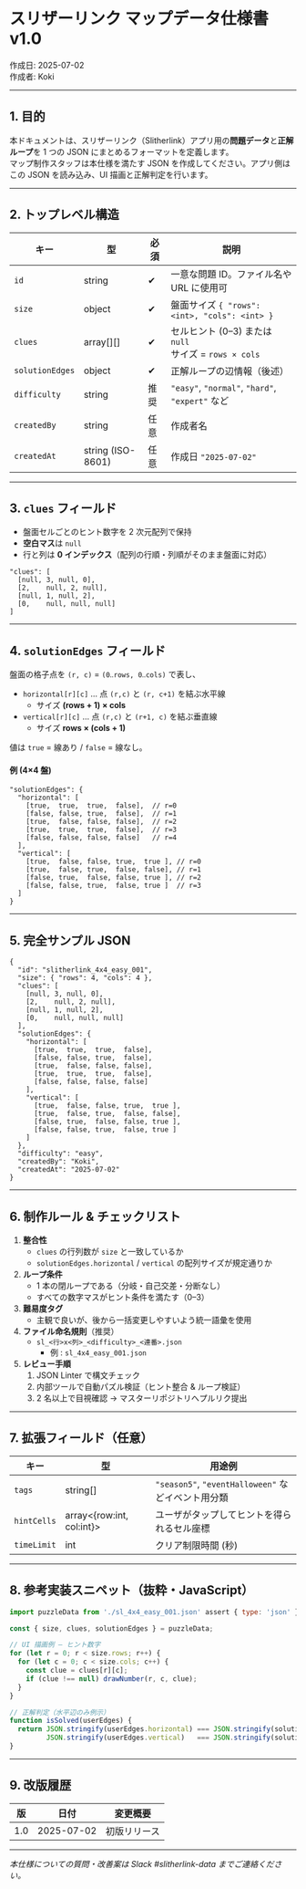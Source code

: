
# スリザーリンク マップデータ仕様書 v1.0  
作成日: 2025-07-02  
作成者: Koki

---

## 1. 目的
本ドキュメントは、スリザーリンク（Slitherlink）アプリ用の**問題データ**と**正解ループ**を 1 つの JSON にまとめるフォーマットを定義します。  
マップ制作スタッフは本仕様を満たす JSON を作成してください。アプリ側はこの JSON を読み込み、UI 描画と正解判定を行います。

---

## 2. トップレベル構造

| キー | 型 | 必須 | 説明 |
|------|----|------|------|
| `id` | string | ✔ | 一意な問題 ID。ファイル名や URL に使用可 |
| `size` | object | ✔ | 盤面サイズ `{ "rows": <int>, "cols": <int> }` |
| `clues` | array[][] | ✔ | セルヒント (0–3) または `null`<br>サイズ = `rows × cols` |
| `solutionEdges` | object | ✔ | 正解ループの辺情報（後述） |
| `difficulty` | string | 推奨 | `"easy"`, `"normal"`, `"hard"`, `"expert"` など |
| `createdBy` | string | 任意 | 作成者名 |
| `createdAt` | string (ISO-8601) | 任意 | 作成日 `"2025-07-02"` |

---

## 3. `clues` フィールド
- 盤面セルごとのヒント数字を 2 次元配列で保持  
- **空白マス**は `null`  
- 行と列は **0 インデックス**（配列の行順・列順がそのまま盤面に対応）

```jsonc
"clues": [
  [null, 3, null, 0],
  [2,    null, 2, null],
  [null, 1, null, 2],
  [0,    null, null, null]
]
```

---

## 4. `solutionEdges` フィールド
盤面の格子点を `(r, c)` = `(0‥rows, 0‥cols)` で表し、  
- `horizontal[r][c]` … 点 `(r,c)` と `(r, c+1)` を結ぶ水平線  
  - サイズ **(rows + 1) × cols**
- `vertical[r][c]` … 点 `(r,c)` と `(r+1, c)` を結ぶ垂直線  
  - サイズ **rows × (cols + 1)**

値は `true` = 線あり / `false` = 線なし。  

#### 例 (4×4 盤)
```jsonc
"solutionEdges": {
  "horizontal": [
    [true,  true,  true,  false],  // r=0
    [false, false, true,  false],  // r=1
    [true,  false, false, false],  // r=2
    [true,  true,  true,  false],  // r=3
    [false, false, false, false]   // r=4
  ],
  "vertical": [
    [true,  false, false, true,  true ], // r=0
    [true,  false, true,  false, false], // r=1
    [false, true,  false, false, true ], // r=2
    [false, false, true,  false, true ]  // r=3
  ]
}
```

---

## 5. 完全サンプル JSON

```jsonc
{
  "id": "slitherlink_4x4_easy_001",
  "size": { "rows": 4, "cols": 4 },
  "clues": [
    [null, 3, null, 0],
    [2,    null, 2, null],
    [null, 1, null, 2],
    [0,    null, null, null]
  ],
  "solutionEdges": {
    "horizontal": [
      [true,  true,  true,  false],
      [false, false, true,  false],
      [true,  false, false, false],
      [true,  true,  true,  false],
      [false, false, false, false]
    ],
    "vertical": [
      [true,  false, false, true,  true ],
      [true,  false, true,  false, false],
      [false, true,  false, false, true ],
      [false, false, true,  false, true ]
    ]
  },
  "difficulty": "easy",
  "createdBy": "Koki",
  "createdAt": "2025-07-02"
}
```

---

## 6. 制作ルール & チェックリスト

1. **整合性**  
   - `clues` の行列数が `size` と一致しているか  
   - `solutionEdges.horizontal` / `vertical` の配列サイズが規定通りか  
2. **ループ条件**  
   - 1 本の閉ループである（分岐・自己交差・分断なし）  
   - すべての数字マスがヒント条件を満たす（0–3）  
3. **難易度タグ**  
   - 主観で良いが、後から一括変更しやすいよう統一語彙を使用  
4. **ファイル命名規則**（推奨）  
   - `sl_<行>x<列>_<difficulty>_<連番>.json`  
     - 例 : `sl_4x4_easy_001.json`  
5. **レビュー手順**  
   1. JSON Linter で構文チェック  
   2. 内部ツールで自動パズル検証（ヒント整合 & ループ検証）  
   3. 2 名以上で目視確認 → マスターリポジトリへプルリク提出  

---

## 7. 拡張フィールド（任意）

| キー | 型 | 用途例 |
|------|----|--------|
| `tags` | string[] | `"season5"`, `"eventHalloween"` などイベント用分類 |
| `hintCells` | array<{row:int, col:int}> | ユーザがタップしてヒントを得られるセル座標 |
| `timeLimit` | int | クリア制限時間 (秒) |

---

## 8. 参考実装スニペット（抜粋・JavaScript）

```js
import puzzleData from './sl_4x4_easy_001.json' assert { type: 'json' };

const { size, clues, solutionEdges } = puzzleData;

// UI 描画例 — ヒント数字
for (let r = 0; r < size.rows; r++) {
  for (let c = 0; c < size.cols; c++) {
    const clue = clues[r][c];
    if (clue !== null) drawNumber(r, c, clue);
  }
}

// 正解判定（水平辺のみ例示）
function isSolved(userEdges) {
  return JSON.stringify(userEdges.horizontal) === JSON.stringify(solutionEdges.horizontal) &&
         JSON.stringify(userEdges.vertical)   === JSON.stringify(solutionEdges.vertical);
}
```

---

## 9. 改版履歴

| 版 | 日付 | 変更概要 |
|----|------|----------|
| 1.0 | 2025-07-02 | 初版リリース |

---

*本仕様についての質問・改善案は Slack #slitherlink-data までご連絡ください。*

